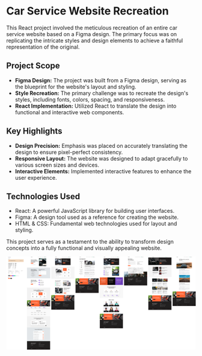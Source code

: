# Car Service Website Recreation

This React project involved the meticulous recreation of an entire car service website based on a Figma design. The primary focus was on replicating the intricate styles and design elements to achieve a faithful representation of the original.

## Project Scope

- **Figma Design:** The project was built from a Figma design, serving as the blueprint for the website's layout and styling.
- **Style Recreation:** The primary challenge was to recreate the design's styles, including fonts, colors, spacing, and responsiveness.
- **React Implementation:** Utilized React to translate the design into functional and interactive web components.

## Key Highlights

- **Design Precision:** Emphasis was placed on accurately translating the design to ensure pixel-perfect consistency.
- **Responsive Layout:** The website was designed to adapt gracefully to various screen sizes and devices.
- **Interactive Elements:** Implemented interactive features to enhance the user experience.

## Technologies Used

- React: A powerful JavaScript library for building user interfaces.
- Figma: A design tool used as a reference for creating the website.
- HTML & CSS: Fundamental web technologies used for layout and styling.

This project serves as a testament to the ability to transform design concepts into a fully functional and visually appealing website.


![Project Illustration](service.png)
